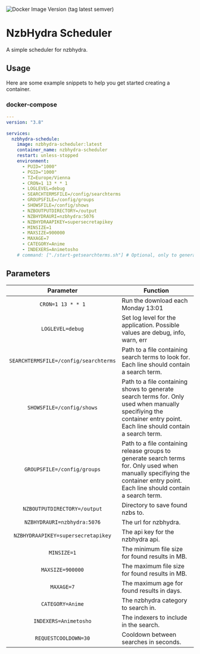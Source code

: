 ![Docker Image Version (tag latest semver)](https://img.shields.io/docker/v/mmuffins/nzbhydra-scheduler/latest)
# NzbHydra Scheduler
A simple scheduler for nzbhydra.

## Usage

Here are some example snippets to help you get started creating a container.

### docker-compose

```yaml
---
version: "3.8"
   
services:
  nzbhydra-schedule:
    image: nzbhydra-scheduler:latest
    container_name: nzbhydra-scheduler
    restart: unless-stopped
    environment:
      - PUID="1000"
      - PGID="1000"
      - TZ=Europe/Vienna
      - CRON=1 13 * * 1
      - LOGLEVEL=debug
      - SEARCHTERMSFILE=/config/searchterms
      - GROUPSFILE=/config/groups
      - SHOWSFILE=/config/shows
      - NZBOUTPUTDIRECTORY=/output
      - NZBHYDRAURI=nzbhydra:5076
      - NZBHYDRAAPIKEY=supersecretapikey
      - MINSIZE=1
      - MAXSIZE=900000
      - MAXAGE=7
      - CATEGORY=Anime
      - INDEXERS=Animetosho
    # command: ["./start-getsearchterms.sh"] # Optional, only to generate new search terms
```


## Parameters

| Parameter | Function |
| :----: | --- |
| `CRON=1 13 * * 1` | Run the download each Monday 13:01 |
| `LOGLEVEL=debug` | Set log level for the application. Possible values are debug, info, warn, err |
| `SEARCHTERMSFILE=/config/searchterms` | Path to a file containing search terms to look for. Each line should contain a search term. |
| `SHOWSFILE=/config/shows` | Path to a file containing shows to generate search terms for. Only used when manually specifiying the container entry point. Each line should contain a search term. |
| `GROUPSFILE=/config/groups` | Path to a file containing release groups to generate search terms for. Only used when manually specifiying the container entry point. Each line should contain a search term. |
| `NZBOUTPUTDIRECTORY=/output` | Directory to save found nzbs to. |
| `NZBHYDRAURI=nzbhydra:5076` | The url for nzbhydra.  |
| `NZBHYDRAAPIKEY=supersecretapikey` | The api key for the nzbhydra api. |
| `MINSIZE=1` | The minimum file size for found results in MB. |
| `MAXSIZE=900000` | The maximum file size for found results in MB. |
| `MAXAGE=7` | The maximum age for found results in days. |
| `CATEGORY=Anime` | The nzbhydra category to search in. |
| `INDEXERS=Animetosho` | The indexers to include in the search. |
| `REQUESTCOOLDOWN=30` | Cooldown between searches in seconds. |
